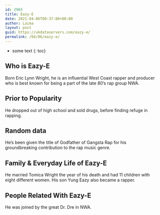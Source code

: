 ```yaml
---
id: 2965
title: Eazy-E
date: 2021-04-06T00:37:00+00:00
author: Laima
layout: post
guid: https://ukdataservers.com/eazy-e/
permalink: /04/06/eazy-e/
---
```


* some text
{: toc}


## Who is Eazy-E
                  
                  
                  
Born Eric Lynn Wright, he is an influential West Coast rapper and producer who is best known for being a part of the late 80&#8217;s rap group NWA.
                  
              
            
              
            
                
                
                
## Prior to Popularity
                  
                  
                  
He dropped out of high school and sold drugs, before finding refuge in rapping.
                  
              
            
              
            
                
                
                
## Random data
                  
                  
                  
He&#8217;s been given the title of Godfather of Gangsta Rap for his groundbreaking contribution to the rap music genre. 
                  
              
            
              
            
                
                
                
## Family & Everyday Life of Eazy-E
                  
                  
                  
He married Tomica Wright the year of his death and had 11 children with eight different women. His son Yung Eazy also became a rapper. 
                  
              
            
              
            
                
                
                
## People Related With Eazy-E
                  
                  
                  
He was joined by the great Dr. Dre in NWA. 
                  
              
            
              
            
                
              
            
              
              
            
            
              
            
          
          
          